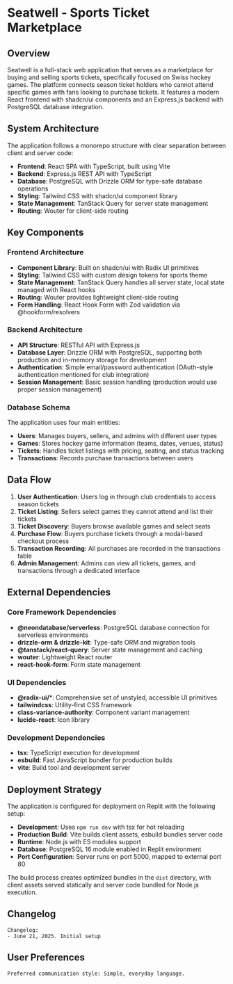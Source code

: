 # Seatwell - Sports Ticket Marketplace

## Overview

Seatwell is a full-stack web application that serves as a marketplace for buying and selling sports tickets, specifically focused on Swiss hockey games. The platform connects season ticket holders who cannot attend specific games with fans looking to purchase tickets. It features a modern React frontend with shadcn/ui components and an Express.js backend with PostgreSQL database integration.

## System Architecture

The application follows a monorepo structure with clear separation between client and server code:

- **Frontend**: React SPA with TypeScript, built using Vite
- **Backend**: Express.js REST API with TypeScript
- **Database**: PostgreSQL with Drizzle ORM for type-safe database operations
- **Styling**: Tailwind CSS with shadcn/ui component library
- **State Management**: TanStack Query for server state management
- **Routing**: Wouter for client-side routing

## Key Components

### Frontend Architecture
- **Component Library**: Built on shadcn/ui with Radix UI primitives
- **Styling**: Tailwind CSS with custom design tokens for sports theme
- **State Management**: TanStack Query handles all server state, local state managed with React hooks
- **Routing**: Wouter provides lightweight client-side routing
- **Form Handling**: React Hook Form with Zod validation via @hookform/resolvers

### Backend Architecture
- **API Structure**: RESTful API with Express.js
- **Database Layer**: Drizzle ORM with PostgreSQL, supporting both production and in-memory storage for development
- **Authentication**: Simple email/password authentication (OAuth-style authentication mentioned for club integration)
- **Session Management**: Basic session handling (production would use proper session management)

### Database Schema
The application uses four main entities:
- **Users**: Manages buyers, sellers, and admins with different user types
- **Games**: Stores hockey game information (teams, dates, venues, status)
- **Tickets**: Handles ticket listings with pricing, seating, and status tracking
- **Transactions**: Records purchase transactions between users

## Data Flow

1. **User Authentication**: Users log in through club credentials to access season tickets
2. **Ticket Listing**: Sellers select games they cannot attend and list their tickets
3. **Ticket Discovery**: Buyers browse available games and select seats
4. **Purchase Flow**: Buyers purchase tickets through a modal-based checkout process
5. **Transaction Recording**: All purchases are recorded in the transactions table
6. **Admin Management**: Admins can view all tickets, games, and transactions through a dedicated interface

## External Dependencies

### Core Framework Dependencies
- **@neondatabase/serverless**: PostgreSQL database connection for serverless environments
- **drizzle-orm & drizzle-kit**: Type-safe ORM and migration tools
- **@tanstack/react-query**: Server state management and caching
- **wouter**: Lightweight React router
- **react-hook-form**: Form state management

### UI Dependencies
- **@radix-ui/***: Comprehensive set of unstyled, accessible UI primitives
- **tailwindcss**: Utility-first CSS framework
- **class-variance-authority**: Component variant management
- **lucide-react**: Icon library

### Development Dependencies
- **tsx**: TypeScript execution for development
- **esbuild**: Fast JavaScript bundler for production builds
- **vite**: Build tool and development server

## Deployment Strategy

The application is configured for deployment on Replit with the following setup:

- **Development**: Uses `npm run dev` with tsx for hot reloading
- **Production Build**: Vite builds client assets, esbuild bundles server code
- **Runtime**: Node.js with ES modules support
- **Database**: PostgreSQL 16 module enabled in Replit environment
- **Port Configuration**: Server runs on port 5000, mapped to external port 80

The build process creates optimized bundles in the `dist` directory, with client assets served statically and server code bundled for Node.js execution.

## Changelog

```
Changelog:
- June 21, 2025. Initial setup
```

## User Preferences

```
Preferred communication style: Simple, everyday language.
```